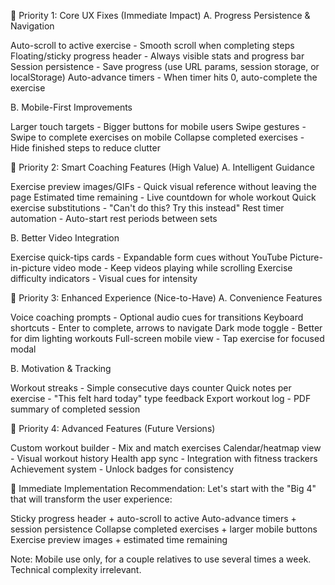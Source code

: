 🎯 Priority 1: Core UX Fixes (Immediate Impact)
A. Progress Persistence & Navigation

Auto-scroll to active exercise - Smooth scroll when completing steps
Floating/sticky progress header - Always visible stats and progress bar
Session persistence - Save progress (use URL params, session storage, or localStorage)
Auto-advance timers - When timer hits 0, auto-complete the exercise

B. Mobile-First Improvements

Larger touch targets - Bigger buttons for mobile users
Swipe gestures - Swipe to complete exercises on mobile
Collapse completed exercises - Hide finished steps to reduce clutter

🎯 Priority 2: Smart Coaching Features (High Value)
A. Intelligent Guidance

Exercise preview images/GIFs - Quick visual reference without leaving the page
Estimated time remaining - Live countdown for whole workout
Quick exercise substitutions - "Can't do this? Try this instead"
Rest timer automation - Auto-start rest periods between sets

B. Better Video Integration

Exercise quick-tips cards - Expandable form cues without YouTube
Picture-in-picture video mode - Keep videos playing while scrolling
Exercise difficulty indicators - Visual cues for intensity

🎯 Priority 3: Enhanced Experience (Nice-to-Have)
A. Convenience Features

Voice coaching prompts - Optional audio cues for transitions
Keyboard shortcuts - Enter to complete, arrows to navigate
Dark mode toggle - Better for dim lighting workouts
Full-screen mobile view - Tap exercise for focused modal

B. Motivation & Tracking

Workout streaks - Simple consecutive days counter
Quick notes per exercise - "This felt hard today" type feedback
Export workout log - PDF summary of completed session

🎯 Priority 4: Advanced Features (Future Versions)

Custom workout builder - Mix and match exercises
Calendar/heatmap view - Visual workout history
Health app sync - Integration with fitness trackers
Achievement system - Unlock badges for consistency

🚀 Immediate Implementation Recommendation:
Let's start with the "Big 4" that will transform the user experience:

Sticky progress header + auto-scroll to active
Auto-advance timers + session persistence
Collapse completed exercises + larger mobile buttons
Exercise preview images + estimated time remaining

Note: Mobile use only, for a couple relatives to use several times a week. Technical complexity irrelevant.
